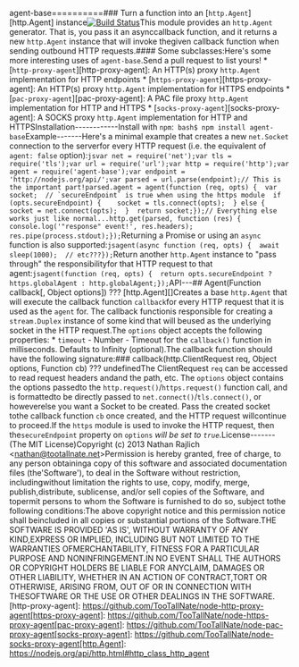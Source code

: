 agent-base==========### Turn a function into an [`http.Agent`][http.Agent] instance[![Build Status](https://github.com/TooTallNate/node-agent-base/workflows/Node%20CI/badge.svg)](https://github.com/TooTallNate/node-agent-base/actions?workflow=Node+CI)This module provides an `http.Agent` generator. That is, you pass it an asynccallback function, and it returns a new `http.Agent` instance that will invoke thegiven callback function when sending outbound HTTP requests.#### Some subclasses:Here's some more interesting uses of `agent-base`.Send a pull request to list yours! * [`http-proxy-agent`][http-proxy-agent]: An HTTP(s) proxy `http.Agent` implementation for HTTP endpoints * [`https-proxy-agent`][https-proxy-agent]: An HTTP(s) proxy `http.Agent` implementation for HTTPS endpoints * [`pac-proxy-agent`][pac-proxy-agent]: A PAC file proxy `http.Agent` implementation for HTTP and HTTPS * [`socks-proxy-agent`][socks-proxy-agent]: A SOCKS proxy `http.Agent` implementation for HTTP and HTTPSInstallation------------Install with `npm`:``` bash$ npm install agent-base```Example-------Here's a minimal example that creates a new `net.Socket` connection to the serverfor every HTTP request (i.e. the equivalent of `agent: false` option):```jsvar net = require('net');var tls = require('tls');var url = require('url');var http = require('http');var agent = require('agent-base');var endpoint = 'http://nodejs.org/api/';var parsed = url.parse(endpoint);// This is the important part!parsed.agent = agent(function (req, opts) {  var socket;  // `secureEndpoint` is true when using the https module  if (opts.secureEndpoint) {    socket = tls.connect(opts);  } else {    socket = net.connect(opts);  }  return socket;});// Everything else works just like normal...http.get(parsed, function (res) {  console.log('"response" event!', res.headers);  res.pipe(process.stdout);});```Returning a Promise or using an `async` function is also supported:```jsagent(async function (req, opts) {  await sleep(1000);  // etc???});```Return another `http.Agent` instance to "pass through" the responsibilityfor that HTTP request to that agent:```jsagent(function (req, opts) {  return opts.secureEndpoint ? https.globalAgent : http.globalAgent;});```API---## Agent(Function callback[, Object options]) ??? [http.Agent][]Creates a base `http.Agent` that will execute the callback function `callback`for every HTTP request that it is used as the `agent` for. The callback functionis responsible for creating a `stream.Duplex` instance of some kind that will beused as the underlying socket in the HTTP request.The `options` object accepts the following properties:  * `timeout` - Number - Timeout for the `callback()` function in milliseconds. Defaults to Infinity (optional).The callback function should have the following signature:### callback(http.ClientRequest req, Object options, Function cb) ??? undefinedThe ClientRequest `req` can be accessed to read request headers andand the path, etc. The `options` object contains the options passedto the `http.request()`/`https.request()` function call, and is formattedto be directly passed to `net.connect()`/`tls.connect()`, or howeverelse you want a Socket to be created. Pass the created socket tothe callback function `cb` once created, and the HTTP request willcontinue to proceed.If the `https` module is used to invoke the HTTP request, then the`secureEndpoint` property on `options` _will be set to `true`_.License-------(The MIT License)Copyright (c) 2013 Nathan Rajlich &lt;nathan@tootallnate.net&gt;Permission is hereby granted, free of charge, to any person obtaininga copy of this software and associated documentation files (the'Software'), to deal in the Software without restriction, includingwithout limitation the rights to use, copy, modify, merge, publish,distribute, sublicense, and/or sell copies of the Software, and topermit persons to whom the Software is furnished to do so, subject tothe following conditions:The above copyright notice and this permission notice shall beincluded in all copies or substantial portions of the Software.THE SOFTWARE IS PROVIDED 'AS IS', WITHOUT WARRANTY OF ANY KIND,EXPRESS OR IMPLIED, INCLUDING BUT NOT LIMITED TO THE WARRANTIES OFMERCHANTABILITY, FITNESS FOR A PARTICULAR PURPOSE AND NONINFRINGEMENT.IN NO EVENT SHALL THE AUTHORS OR COPYRIGHT HOLDERS BE LIABLE FOR ANYCLAIM, DAMAGES OR OTHER LIABILITY, WHETHER IN AN ACTION OF CONTRACT,TORT OR OTHERWISE, ARISING FROM, OUT OF OR IN CONNECTION WITH THESOFTWARE OR THE USE OR OTHER DEALINGS IN THE SOFTWARE.[http-proxy-agent]: https://github.com/TooTallNate/node-http-proxy-agent[https-proxy-agent]: https://github.com/TooTallNate/node-https-proxy-agent[pac-proxy-agent]: https://github.com/TooTallNate/node-pac-proxy-agent[socks-proxy-agent]: https://github.com/TooTallNate/node-socks-proxy-agent[http.Agent]: https://nodejs.org/api/http.html#http_class_http_agent